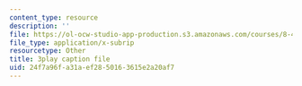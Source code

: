 ```yaml
---
content_type: resource
description: ''
file: https://ol-ocw-studio-app-production.s3.amazonaws.com/courses/8-421-atomic-and-optical-physics-i-spring-2014/24f7a96fa31aef2850163615e2a20af7_kWNv0-0tlAw.srt
file_type: application/x-subrip
resourcetype: Other
title: 3play caption file
uid: 24f7a96f-a31a-ef28-5016-3615e2a20af7
---
```

